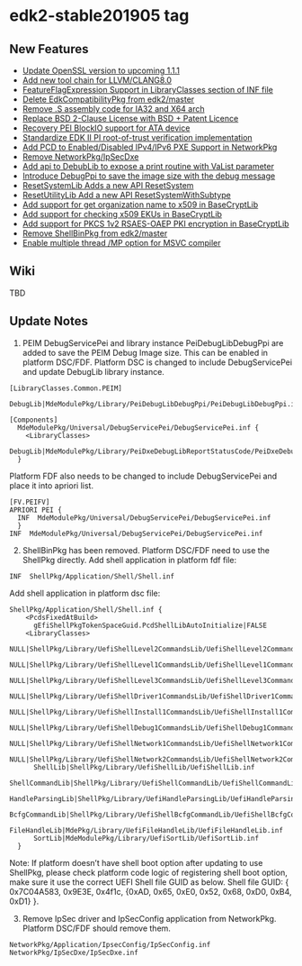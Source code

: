 # edk2-stable201905 tag

## New Features
* [Update OpenSSL version to upcoming 1.1.1](https://bugzilla.tianocore.org/show_bug.cgi?id=1089)
* [Add new tool chain for LLVM/CLANG8.0](https://bugzilla.tianocore.org/show_bug.cgi?id=1603)
* [FeatureFlagExpression Support in LibraryClasses section of INF file](https://bugzilla.tianocore.org/show_bug.cgi?id=1446)
* [Delete EdkCompatibilityPkg from edk2/master](https://bugzilla.tianocore.org/show_bug.cgi?id=1103)
* [Remove .S assembly code for IA32 and X64 arch](https://bugzilla.tianocore.org/show_bug.cgi?id=1594)
* [Replace BSD 2-Clause License with BSD + Patent Licence](https://bugzilla.tianocore.org/show_bug.cgi?id=1373)
* [Recovery PEI BlockIO support for ATA device](https://bugzilla.tianocore.org/show_bug.cgi?id=1483)
* [Standardize EDK II PI root-of-trust verification implementation](https://bugzilla.tianocore.org/show_bug.cgi?id=1617)
* [Add PCD to Enabled/Disabled IPv4/IPv6 PXE Support in NetworkPkg](https://bugzilla.tianocore.org/show_bug.cgi?id=1695)
* [Remove NetworkPkg/IpSecDxe](https://bugzilla.tianocore.org/show_bug.cgi?id=1697)
* [Add api to DebubLib to expose a print routine with VaList parameter](https://bugzilla.tianocore.org/show_bug.cgi?id=1395)
* [Introduce DebugPpi to save the image size with the debug message](https://bugzilla.tianocore.org/show_bug.cgi?id=1549)
* [ResetSystemLib Adds a new API ResetSystem](https://bugzilla.tianocore.org/show_bug.cgi?id=1460)
* [ResetUtilityLib Add a new API ResetSystemWithSubtype](https://bugzilla.tianocore.org/show_bug.cgi?id=1458)
* [Add support for get organization name to x509 in BaseCryptLib](https://bugzilla.tianocore.org/show_bug.cgi?id=1401)
* [Add support for checking x509 EKUs in BaseCryptLib](https://bugzilla.tianocore.org/show_bug.cgi?id=1402)
* [Add support for PKCS 1v2 RSAES-OAEP PKI encryption in BaseCryptLib](https://bugzilla.tianocore.org/show_bug.cgi?id=1403)
* [Remove ShellBinPkg from edk2/master](https://bugzilla.tianocore.org/show_bug.cgi?id=1675)
* [Enable multiple thread /MP option for MSVC compiler](https://bugzilla.tianocore.org/show_bug.cgi?id=1672)

## Wiki
TBD

## Update Notes
1. PEIM DebugServicePei and library instance PeiDebugLibDebugPpi are added to save the PEIM Debug Image size. This can be enabled in platform DSC/FDF. Platform DSC is changed to include DebugServicePei and update DebugLib library instance. 
```
[LibraryClasses.Common.PEIM]
  DebugLib|MdeModulePkg/Library/PeiDebugLibDebugPpi/PeiDebugLibDebugPpi.inf

[Components]
  MdeModulePkg/Universal/DebugServicePei/DebugServicePei.inf {
    <LibraryClasses>
      DebugLib|MdeModulePkg/Library/PeiDxeDebugLibReportStatusCode/PeiDxeDebugLibReportStatusCode.inf
  }
```
Platform FDF also needs to be changed to include DebugServicePei and place it into apriori list.
```
[FV.PEIFV]
APRIORI PEI {
  INF  MdeModulePkg/Universal/DebugServicePei/DebugServicePei.inf
  }
INF  MdeModulePkg/Universal/DebugServicePei/DebugServicePei.inf
```

2. ShellBinPkg has been removed. Platform DSC/FDF need to use the ShellPkg directly.
Add shell application in platform fdf  file:
```
INF  ShellPkg/Application/Shell/Shell.inf
```
Add shell application in platform dsc file:
```
ShellPkg/Application/Shell/Shell.inf {
    <PcdsFixedAtBuild>
      gEfiShellPkgTokenSpaceGuid.PcdShellLibAutoInitialize|FALSE
    <LibraryClasses>
      NULL|ShellPkg/Library/UefiShellLevel2CommandsLib/UefiShellLevel2CommandsLib.inf
      NULL|ShellPkg/Library/UefiShellLevel1CommandsLib/UefiShellLevel1CommandsLib.inf
      NULL|ShellPkg/Library/UefiShellLevel3CommandsLib/UefiShellLevel3CommandsLib.inf
      NULL|ShellPkg/Library/UefiShellDriver1CommandsLib/UefiShellDriver1CommandsLib.inf
      NULL|ShellPkg/Library/UefiShellInstall1CommandsLib/UefiShellInstall1CommandsLib.inf
      NULL|ShellPkg/Library/UefiShellDebug1CommandsLib/UefiShellDebug1CommandsLib.inf
      NULL|ShellPkg/Library/UefiShellNetwork1CommandsLib/UefiShellNetwork1CommandsLib.inf
      NULL|ShellPkg/Library/UefiShellNetwork2CommandsLib/UefiShellNetwork2CommandsLib.inf
      ShellLib|ShellPkg/Library/UefiShellLib/UefiShellLib.inf
      ShellCommandLib|ShellPkg/Library/UefiShellCommandLib/UefiShellCommandLib.inf
      HandleParsingLib|ShellPkg/Library/UefiHandleParsingLib/UefiHandleParsingLib.inf
      BcfgCommandLib|ShellPkg/Library/UefiShellBcfgCommandLib/UefiShellBcfgCommandLib.inf
      FileHandleLib|MdePkg/Library/UefiFileHandleLib/UefiFileHandleLib.inf
      SortLib|MdeModulePkg/Library/UefiSortLib/UefiSortLib.inf
  }
```
Note: If  platform doesn’t have shell boot option after updating to use ShellPkg, please check platform code logic of registering shell boot option, make sure it use the correct UEFI Shell file GUID as below.
Shell file GUID: { 0x7C04A583, 0x9E3E, 0x4f1c, {0xAD, 0x65, 0xE0, 0x52, 0x68, 0xD0, 0xB4, 0xD1} }.

3. Remove IpSec driver and IpSecConfig application from NetworkPkg. Platform DSC/FDF should remove them. 
```
NetworkPkg/Application/IpsecConfig/IpSecConfig.inf
NetworkPkg/IpSecDxe/IpSecDxe.inf
```


